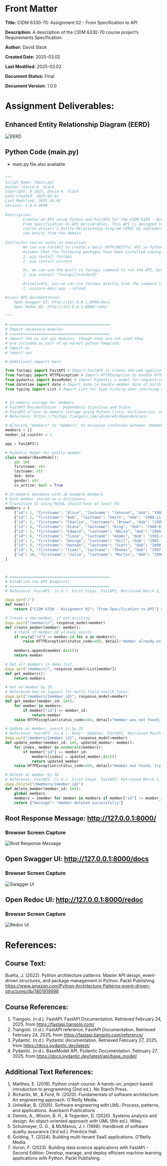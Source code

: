 # Front Matter

**Title:** CIDM 6330-70: Assignment 02 - From Specification to API

**Description:** A description of the CIDM 6330-70 course project’s Requirements Specification.

**Author:** David Slack

**Created Date:** 2025-03.02

**Last Modified:** 2025-03.02

**Document Status:** Final

**Document Version:** 1.0.0


# Assignment Deliverables:
## Enhanced Entity Relationship Diagram (EERD)
![EERD](Assignment_2.jpg)

## Python Code (main.py)
* main.py file also available

```python

"""
Script Name: [main.py]
Author: David H. Slack
Copyright: @ 2025, David H. Slack
Date Created: 2025.03.01
Last Modified: 2025.03.01
Version: 1.0.0.0000
	
Description: 
		Creates an API using Python and FastAPI for the CIDM 6330 - Assignment 02, 
		From Specification to API Deliverables. This API is designed to support the
		course project's Entity-Relationship Diagram (ERD) by implementing at least
		one entity from the domain.
		
Instructor course notes on execution:
		We can use FastAPI to create a basic HTTP/RESTful API in Python.
		Assumes that the following packages have been installed useing pip:
    	1. pip install fastapi
    	2. pip install uvicorn

		Or, we can use the built-in fastapi command to run the API, but we'll need an additional package installation:
    	1. pip install "fastapi[standard]"

		Altnatively, you we can use fastapi diectly from the command line:
    	1. uvicorn main:app --reload

Access API documentation:
    Open Swagger UI: http://127.0.0.1:8000/docs
    Open Redoc UI: http://127.0.0.1:8000/redoc

"""

# =============================================
# Import necessary modules
# =============================================
# Import the os and sys modules, though they are not used they
# are included as part of my normal python template.
# import os
# import sys

# Additional imports here

from fastapi import FastAPI # Import FastAPI to create the web application.
from fastapi import HTTPException # Import HTTPException to handle HTTP errors.
from pydantic import BaseModel # Import Pydantic's model for request/response validation.
from datetime import date # Import date to handle member date of birth (DOB) fields.
from typing import List # Import List for type hinting when returning a list of members.


# In-memory storage for members
# FastAPI Documentation - Dependency Injection and State:
# FastAPI allows in-memory storage using Python lists, dictionaries, or global variables.
# Reference: https://fastapi.tiangolo.com/advanced/dependencies/

# Altering "members" to "members" to minimize confusion between "members" and "members".
members = []
member_id_counter = 1

app = FastAPI()

# Pydantic Model for entity member
class member(BaseModel):
    id: int
    firstname: str
    lastname: str
    dob: date
    gender: str
    is_active: bool = True

# In-memory database with 10 example members. 
# Each member stored as a dictionary
# Transition to using MySQL should have at least 50.
members = [
    {"id": 1, "firstname": "Alice", "lastname": "Johnson", "dob": "1992-06-15", "gender": "Female", "is_active": True},
    {"id": 2, "firstname": "Bob", "lastname": "Smith", "dob": "1988-11-22", "gender": "Male", "is_active": False},
    {"id": 3, "firstname": "Charlie", "lastname": "Brown", "dob": "1995-04-08", "gender": "Non-binary", "is_active": True},
    {"id": 4, "firstname": "Diana", "lastname": "King", "dob": "1980-07-30", "gender": "Female", "is_active": True},
    {"id": 5, "firstname": "Edward", "lastname": "White", "dob": "1999-02-14", "gender": "Male", "is_active": False},
    {"id": 6, "firstname": "Fiona", "lastname": "Adams", "dob": "1993-09-27", "gender": "Female", "is_active": True},
    {"id": 7, "firstname": "George", "lastname": "Hill", "dob": "1985-12-03", "gender": "Male", "is_active": True},
    {"id": 8, "firstname": "Hannah", "lastname": "Scott", "dob": "2000-05-19", "gender": "Female", "is_active": False},
    {"id": 9, "firstname": "Isaac", "lastname": "Thomas", "dob": "1997-03-10", "gender": "Male", "is_active": True},
    {"id": 10, "firstname": "Julia", "lastname": "Martin", "dob": "1990-08-25", "gender": "Female", "is_active": True},
]



# =============================================
# Establish the API Endpoints
# =============================================
# Reference: FastAPI. (n.d.). First Steps. FastAPI. Retrieved March 1, 2025, from https://fastapi.tiangolo.com/tutorial/first-steps/

@app.get("/")
def home():
    return {"CIDM 6330 - Assignment 02": "From Specification to API"} # The project title

# Create a new member, if not existing
@app.post("/members/", response_model=member)
def create_member(member: member):
    # Check if member ID already exists
    if any(a["id"] == member.id for a in members):
        raise HTTPException(status_code=400, detail="member already exists")
    
    members.append(member.dict())
    return member

# Get all members in demo list.
@app.get("/members/", response_model=List[member])
def get_members():
    return members

# Get an member by ID.
# Determine how to support for multi-field search later.
@app.get("/members/{member_id}", response_model=member)
def get_member(member_id: int):
    for member in members:
        if member["id"] == member_id:
            return member
    raise HTTPException(status_code=404, detail="member was not found, try another search?")

# Update an member, search is by ID
# Reference: FastAPI. (n.d.). Body - Updates. FastAPI. Retrieved March 1, 2025, from https://fastapi.tiangolo.com/tutorial/body-updates/
@app.put("/members/{member_id}", response_model=member)
def update_member(member_id: int, updated_member: member):
    for index, member in enumerate(members):
        if member["id"] == member_id:
            members[index] = updated_member.dict()
            return updated_member
    raise HTTPException(status_code=404, detail="member not found, try another?")

# Delete an member by ID
# Reference: FastAPI. (n.d.). First Steps. FastAPI. Retrieved March 1, 2025, from https://fastapi.tiangolo.com/tutorial/first-steps/
@app.delete("/members/{member_id}")
def delete_member(member_id: int):
    global members
    members = [member for member in members if member["id"] != member_id]
    return {"message": "member deleted successfully"}


```
## Root Response Message: http://127.0.0.1:8000/
### Browser Screen Capture
![Root Response Message](2025-03-02_15-23-35.jpg)

## Open Swagger UI: http://127.0.0.1:8000/docs
### Browser Screen Capture
![Swagger UI](2025-03-02_15-22-49.jpg)

## Open Redoc UI: http://127.0.0.1:8000/redoc
### Browser Screen Capture
![Redoc UI](2025-03-02_15-25-02.jpg)


# References:
## Course Text:
Buelta, J. (2022). Python architecture patterns: Master API design, event-driven structures, and package management in Python. Packt Publishing.
https://www.amazon.com/Python-Architecture-Patterns-event-driven-structures/dp/1801819998

## Course References:
1. Tiangolo. (n.d.). FastAPI. FastAPI Documentation. Retrieved February 24, 2025, from https://fastapi.tiangolo.com/
2. Tiangolo. (n.d.). FastAPI reference. FastAPI Documentation. Retrieved February 24, 2025, from https://fastapi.tiangolo.com/reference/
3. Pydantic. (n.d.). Pydantic documentation. Retrieved February 27, 2025, from https://docs.pydantic.dev/latest/
4. Pydantic. (n.d.). BaseModel API. Pydantic Documentation. February 27, 2025, from https://docs.pydantic.dev/latest/api/base_model/

## Additional Text References:

1. Matthes, E. (2019). Python crash course: A hands-on, project-based introduction to programming (2nd ed.). No Starch Press. 
2. Richards, M., & Ford, N. (2020). Fundamentals of software architecture: An engineering approach. O'Reilly Media. 
3. Unhelkar, B. (2005). Software engineering with UML: Process, patterns, and applications. Auerbach Publications 
4. Dennis, A., Wixom, B. H., & Tegarden, D. (2020). Systems analysis and design: An object-oriented approach with UML (6th ed.). Wiley. 
5. Schulmeyer, G. G., & McManus, J. I. (1998). Handbook of software quality assurance (3rd ed.). Prentice Hall.
6. Golding, T. (2024). Building multi-tenant SaaS applications. O'Reilly Media.
7. Voron, F. (2023). Building data science applications with FastAPI - Second Edition: Develop, manage, and deploy efficient machine learning applications with Python. Packt Publishing.


